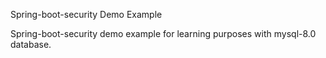 Spring-boot-security Demo Example

Spring-boot-security demo example for learning purposes with mysql-8.0 database.
